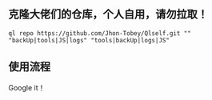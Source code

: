 
## 克隆大佬们的仓库，个人自用，请勿拉取！ 

```
ql repo https://github.com/Jhon-Tobey/Qlself.git "" "backUp|tools|JS|logs" "tools|backUp|logs|JS"

```

## 使用流程

Google it！

